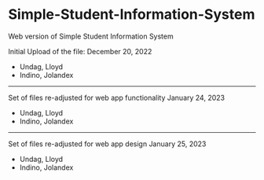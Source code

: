 # Simple-Student-Information-System
Web version of Simple Student Information System


Initial Upload of the file:
December 20, 2022
- Undag, Lloyd
- Indino, Jolandex


---------------

Set of files re-adjusted for web app functionality 
January 24, 2023
- Undag, Lloyd
- Indino, Jolandex

---------------

Set of files re-adjusted for web app design 
January 25, 2023
- Undag, Lloyd
- Indino, Jolandex
